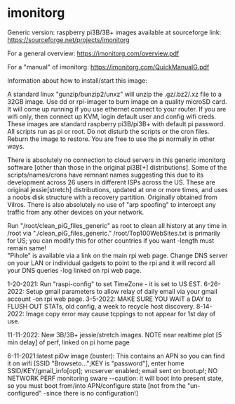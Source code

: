 # imonitorg
Generic version: raspberry pi3B/3B+ images available at sourceforge link:  https://sourceforge.net/projects/imonitorg

For a general overview:  https://imonitorg.com/overview.pdf

For a "manual" of imonitorg: https://imonitorg.com/QuickManualG.pdf

Information about how to install/start this image:

A standard linux "gunzip/bunzip2/unxz" will unzip the .gz/.bz2/.xz file to a 32GB image.   Use dd or rpi-imager to burn image on a quality microSD card. It will come up running if you use ethernet connect to your router.  If you are wifi only, then connect up KVM, login default user and config wifi creds.  These images are standard raspberry pi3B/pi3B+ with default pi password.  All scripts run as pi or root.  Do not disturb the scripts or the cron files. Reburn the image to restore.  You are free to use the pi normally in other ways.

There is absolutely no connection to cloud servers in this generic imonitorg software [other than those in the original pi3B[+] distributions].  Some of the scripts/names/crons have remnant names suggesting this due to its development across 26 users in different ISPs across the US. These are original jessie[stretch] distributions, updated at one or more times, and uses a noobs disk structure with a recovery partition.  Originally 
obtained from Vilros. There is also absolutely no use of "arp spoofing" to intercept any traffic from any other devices on your network.  
 
Run "/root/clean_piG_files_generic" as root to clean all history at any time in /root via "./clean_piG_files_generic."
/root/Top100WebSites.txt is primarily for US; you can modify this for other countries if you want -length must remain same!  
"Pihole" is available via a link on the main rpi web page.  Change DNS server on your LAN or individual gadgets to point to the rpi and it will record all your DNS queries -log linked on rpi web page.

1-20-2021: Run "raspi-config" to set TimeZone - it is set to US EST.
6-26-2022: Setup gmail parameters to allow relay of daily email via your gmail account -on rpi web page.
3-5-2022: MAKE SURE YOU WAIT a DAY to FLUSH OUT STATs, old config, a week to recycle host discovery.
8-14-2022: Image copy error may cause tcppings to not appear for 1st day of use.  

11-11-2022: New 3B/3B+ jessie/stretch images. NOTE near realtime plot [5 min delay] of perf, linked on pi home page
 
6-11-2021:latest pi0w image (buster): This contains an APN so you can find it on wifi [SSID "Browseto...";KEY is "password"], enter home SSID/KEY/gmail_info[opt]; vncserver enabled; email sent on bootup!;  NO NETWORK PERF monitoring sware --caution: it will boot into present state, so you must boot from/into APN/configure state [not from the "un-configured" -since there is no configuration!]
